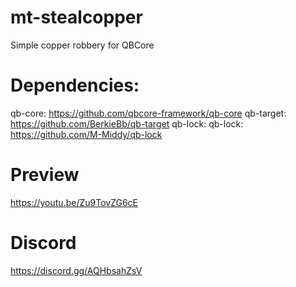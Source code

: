 # mt-stealcopper
Simple copper robbery for QBCore

# Dependencies:
qb-core: https://github.com/qbcore-framework/qb-core
qb-target: https://github.com/BerkieBb/qb-target
qb-lock: qb-lock: https://github.com/M-Middy/qb-lock

# Preview
https://youtu.be/Zu9TovZG6cE

# Discord
https://discord.gg/AQHbsahZsV 
